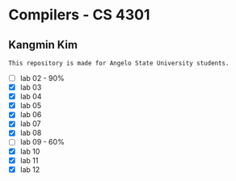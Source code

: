 # Compilers - CS 4301

## Kangmin Kim

```
This repository is made for Angelo State University students.
```
- [ ] lab 02 - 90%
- [x] lab 03
- [x] lab 04
- [x] lab 05
- [x] lab 06
- [x] lab 07
- [x] lab 08
- [ ] lab 09 - 60%
- [x] lab 10
- [x] lab 11
- [x] lab 12
